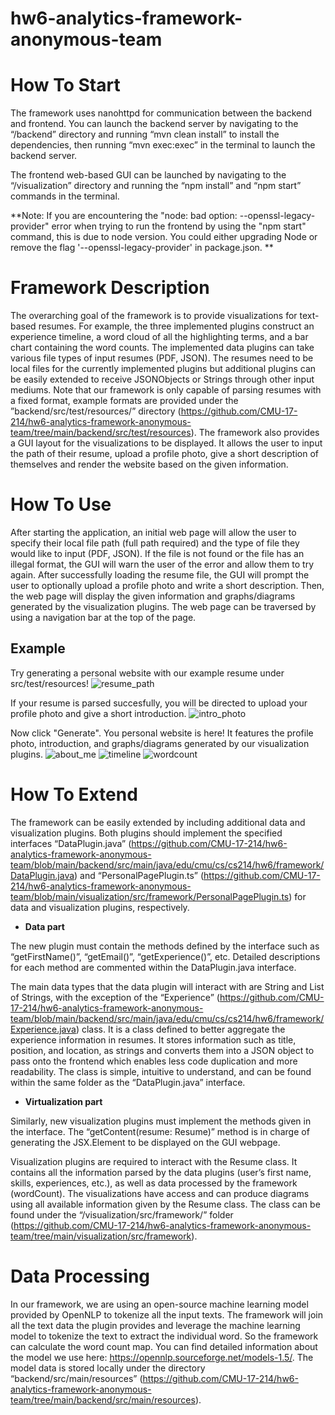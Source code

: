 # hw6-analytics-framework-anonymous-team

# How To Start 

The framework uses nanohttpd for communication between the backend and frontend. 
You can launch the backend server by navigating to the “/backend” directory and running “mvn clean install”  to install the dependencies, then running “mvn exec:exec” in the terminal to launch the backend server. 

The frontend web-based GUI can be launched by navigating to the “/visualization” directory and running the “npm install” and “npm start” commands in the terminal. 

**Note: If you are encountering the "node: bad option: --openssl-legacy-provider" error when trying to run the frontend by using the "npm start" command, this is due to node version. You could either upgrading Node or remove the flag '--openssl-legacy-provider' in package.json. **

# Framework Description

The overarching goal of the framework is to provide visualizations for text-based resumes. For example, the three implemented plugins construct an experience timeline, a word cloud of all the highlighting terms, and a bar chart containing the word counts. The implemented data plugins can take various file types of input resumes (PDF, JSON). The resumes need to be local files for the currently implemented plugins but additional plugins can be easily extended to receive JSONObjects or Strings through other input mediums. Note that our framework is only capable of parsing resumes with a fixed format, example formats are provided under the ”backend/src/test/resources/” directory (https://github.com/CMU-17-214/hw6-analytics-framework-anonymous-team/tree/main/backend/src/test/resources). The framework also provides a GUI layout for the visualizations to be displayed. It allows the user to input the path of their resume, upload a profile photo, give a short description of themselves and render the website based on the given information. 

# How To Use 

After starting the application, an initial web page will allow the user to specify their local file path (full path required) and the type of file they would like to input (PDF, JSON). If the file is not found or the file has an illegal format, the GUI will warn the user of the error and allow them to try again. After successfully loading the resume file, the GUI will prompt the user to optionally upload a profile photo and write a short description. Then, the web page will display the given information and graphs/diagrams generated by the visualization plugins. The web page can be traversed by using a navigation bar at the top of the page. 

## Example
Try generating a personal website with our example resume under src/test/resources!
![resume_path](https://user-images.githubusercontent.com/17442968/204689617-5cb7374c-be10-471c-8ab4-2dc4e44705d3.png)

If your resume is parsed succesfully, you will be directed to upload your profile photo and give a short introduction.
![intro_photo](https://user-images.githubusercontent.com/17442968/204689619-64c50072-6636-4ff5-9e47-896e2bdb0768.png)

Now click "Generate". You personal website is here! It features the profile photo, introduction, and graphs/diagrams generated by our visualization plugins.
![about_me](https://user-images.githubusercontent.com/17442968/204689621-0a978c06-5b9a-4178-966f-937b132db2c4.png)
![timeline](https://user-images.githubusercontent.com/17442968/204689623-b00cb490-3a8d-4a6a-854f-49516cf403bb.png)
![wordcount](https://user-images.githubusercontent.com/17442968/204689614-c7546675-5d1a-4c91-81b7-e283e4c20a16.png)






# How To Extend 

The framework can be easily extended by including additional data and visualization plugins. Both plugins should implement the specified interfaces “DataPlugin.java” (https://github.com/CMU-17-214/hw6-analytics-framework-anonymous-team/blob/main/backend/src/main/java/edu/cmu/cs/cs214/hw6/framework/DataPlugin.java) and “PersonalPagePlugin.ts” (https://github.com/CMU-17-214/hw6-analytics-framework-anonymous-team/blob/main/visualization/src/framework/PersonalPagePlugin.ts) for data and visualization plugins, respectively. 



- **Data part**

The new plugin must contain the methods defined by the interface such as “getFirstName()”, “getEmail()”, “getExperience()”, etc. Detailed descriptions for each method are commented within the DataPlugin.java interface.

The main data types that the data plugin will interact with are String and List of Strings, with the exception of the “Experience” (https://github.com/CMU-17-214/hw6-analytics-framework-anonymous-team/blob/main/backend/src/main/java/edu/cmu/cs/cs214/hw6/framework/Experience.java) class. It is a class defined to better aggregate the experience information in resumes. It stores information such as title, position, and location, as strings and converts them into a JSON object to pass onto the frontend which enables less code duplication and more readability. The class is simple, intuitive to understand, and can be found within the same folder as the “DataPlugin.java” interface. 

- **Virtualization part**

Similarly, new visualization plugins must implement the methods given in the interface. The “getContent(resume: Resume)” method is in charge of generating the JSX.Element to be displayed on the GUI webpage. 

Visualization plugins are required to interact with the Resume class. It contains all the information parsed by the data plugins (user’s first name, skills, experiences, etc.), as well as data processed by the framework (wordCount). The visualizations have access and can produce diagrams using all available information given by the Resume class. The class can be found under the “/visualization/src/framework/” folder (https://github.com/CMU-17-214/hw6-analytics-framework-anonymous-team/tree/main/visualization/src/framework). 

# Data Processing 
In our framework, we are using an open-source machine learning model provided by OpenNLP to tokenize all the input texts.  The framework will join all the text data the plugin provides and leverage the machine learning model to tokenize the text to extract the individual word. So the framework can calculate the word count map. You can find detailed information about the model we use here: https://opennlp.sourceforge.net/models-1.5/. The model data is stored locally under the directory “backend/src/main/resources” (https://github.com/CMU-17-214/hw6-analytics-framework-anonymous-team/tree/main/backend/src/main/resources).
